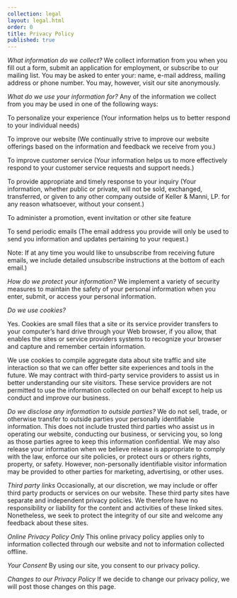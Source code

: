 ```yaml
---
collection: legal
layout: legal.html
order: 0
title: Privacy Policy
published: true
---
```

_What information do we collect?_
We collect information from you when you fill out a form, submit an application for employment, or subscribe to our mailing list. You may be asked to enter your: name, e-mail address, mailing address or phone number. You may, however, visit our site anonymously.

_What do we use your information for?_
Any of the information we collect from you may be used in one of the following ways:

To personalize your experience (Your information helps us to better respond to your individual needs) 

To improve our website (We continually strive to improve our website offerings based on the information and feedback we receive from you.)

To improve customer service (Your information helps us to more effectively respond to your customer service requests and support needs.)

To provide appropriate and timely response to your inquiry
(Your information, whether public or private, will not be sold, exchanged, transferred, or given to any other company outside of Keller & Manni, LP. for any reason whatsoever, without your consent.) 

To administer a promotion, event invitation or other site feature

To send periodic emails
(The email address you provide will only be used to send you information and updates pertaining to your request.)

Note: If at any time you would like to unsubscribe from receiving future emails, we include detailed unsubscribe instructions at the bottom of each email.)

_How do we protect your information?_
We implement a variety of security measures to maintain the safety of your personal information when you enter, submit, or access your personal information.

_Do we use cookies?_

Yes. Cookies are small files that a site or its service provider transfers to your computer’s hard drive through your Web browser, if you allow, that enables the sites or service providers systems to recognize your browser and capture and remember certain information.

We use cookies to compile aggregate data about site traffic and site interaction so that we can offer better site experiences and tools in the future. We may contract with third-party service providers to assist us in better understanding our site visitors. These service providers are not permitted to use the information collected on our behalf except to help us conduct and improve our business.

_Do we disclose any information to outside parties?_
We do not sell, trade, or otherwise transfer to outside parties your personally identifiable information. This does not include trusted third parties who assist us in operating our website, conducting our business, or servicing you, so long as those parties agree to keep this information confidential. We may also release your information when we believe release is appropriate to comply with the law, enforce our site policies, or protect ours or others rights, property, or safety. However, non-personally identifiable visitor information may be provided to other parties for marketing, advertising, or other uses.

_Third party links_
Occasionally, at our discretion, we may include or offer third party products or services on our website. These third party sites have separate and independent privacy policies. We therefore have no responsibility or liability for the content and activities of these linked sites. Nonetheless, we seek to protect the integrity of our site and welcome any feedback about these sites.

_Online Privacy Policy Only_
This online privacy policy applies only to information collected through our website and not to information collected offline.

_Your Consent_
By using our site, you consent to our privacy policy.

_Changes to our Privacy Policy_
If we decide to change our privacy policy, we will post those changes on this page.
